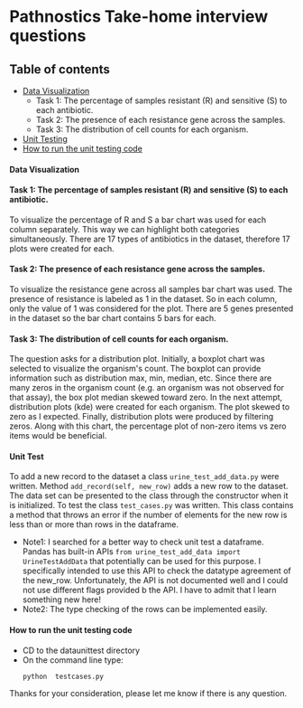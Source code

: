 # Pathnostics Take-home interview questions
## Table of contents
* [Data Visualization](#data-visualization)
  * Task 1: The percentage of samples resistant (R) and sensitive (S) to each antibiotic.
  * Task 2: The presence of each resistance gene across the samples.
  * Task 3: The distribution of cell counts for each organism.
* [Unit Testing](#unit-test)
* [How to run the unit testing code](#how-to-run-the-unit-testing-code)
  
#### Data Visualization 
#### Task 1: The percentage of samples resistant (R) and sensitive (S) to each antibiotic.
To visualize the percentage of R and S a bar chart was used for each column separately. This way we can highlight both categories simultaneously. 
There are 17 types of antibiotics in the dataset, therefore 17 plots were created for each.

#### Task 2: The presence of each resistance gene across the samples.
To visualize the resistance gene across all samples bar chart was used. The presence of resistance is labeled as 1 in the dataset. So in each column, only the value of 1 was 
considered for the plot.
There are 5 genes presented in the dataset so the bar chart contains 5 bars for each. 

#### Task 3: The distribution of cell counts for each organism.
The question asks for a distribution plot. Initially, a boxplot chart was selected to visualize the organism's count. The boxplot can provide information such as distribution max, min, median, etc.
Since there are many zeros in the organism count (e.g. an organism was not observed for that assay), the box plot median skewed toward zero.
In the next attempt, distribution plots (kde) were created for each organism. The plot skewed to zero as I expected.
Finally, distribution plots were produced by filtering zeros. 
Along with this chart, the percentage plot of non-zero items vs zero items would be beneficial. 

#### Unit Test
To add a new record to the dataset a class ```urine_test_add_data.py``` were written. Method ```add_record(self, new_row)``` adds a new row to the dataset.
The data set can be presented to the class through the constructor when it is initialized.
To test the class ```test_cases.py``` was written. This class contains a method that throws an error if the number of elements for the new row is less than or more than rows in 
the dataframe.

* Note1:
  I searched for a better way to check unit test a dataframe. Pandas has built-in APIs ```from urine_test_add_data import UrineTestAddData``` that potentially can be used for this purpose.
  I specifically intended to use this API to check the datatype agreement of the new_row. Unfortunately, the API is not documented well and I could not use different flags provided b the API.
  I have to admit that I learn something new here!
* Note2:
  The type checking of the rows can be implemented easily.

#### How to run the unit testing code
* CD to the dataunittest directory
* On the command line type:<p>
  ```python  testcases.py```

Thanks for your consideration, please let me know if there is any question.



